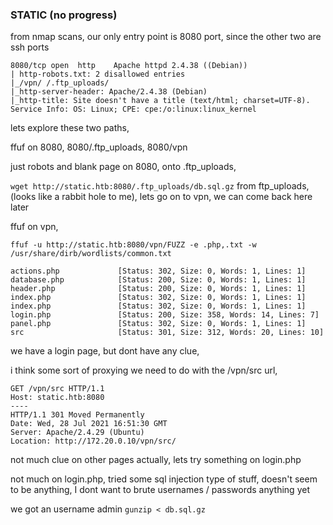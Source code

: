 ### STATIC (no progress)

from nmap scans, our only entry point is 8080 port, since the other two are ssh ports

```
8080/tcp open  http    Apache httpd 2.4.38 ((Debian))
| http-robots.txt: 2 disallowed entries 
|_/vpn/ /.ftp_uploads/
|_http-server-header: Apache/2.4.38 (Debian)
|_http-title: Site doesn't have a title (text/html; charset=UTF-8).
Service Info: OS: Linux; CPE: cpe:/o:linux:linux_kernel
```

lets explore these two paths,

ffuf on 8080, 8080/.ftp_uploads, 8080/vpn

just robots and blank page on 8080, onto .ftp_uploads,

`wget http://static.htb:8080/.ftp_uploads/db.sql.gz` from ftp_uploads, (looks like a rabbit hole to me), lets go on to vpn, we can come back here later

ffuf on vpn,

`ffuf -u http://static.htb:8080/vpn/FUZZ -e .php,.txt -w /usr/share/dirb/wordlists/common.txt`

```
actions.php             [Status: 302, Size: 0, Words: 1, Lines: 1]
database.php            [Status: 200, Size: 0, Words: 1, Lines: 1]
header.php              [Status: 200, Size: 0, Words: 1, Lines: 1]
index.php               [Status: 302, Size: 0, Words: 1, Lines: 1]
index.php               [Status: 302, Size: 0, Words: 1, Lines: 1]
login.php               [Status: 200, Size: 358, Words: 14, Lines: 7]
panel.php               [Status: 302, Size: 0, Words: 1, Lines: 1]
src                     [Status: 301, Size: 312, Words: 20, Lines: 10]
```

we have a login page, but dont have any clue, 

i think some sort of proxying we need to do with the /vpn/src url,

```
GET /vpn/src HTTP/1.1
Host: static.htb:8080
----
HTTP/1.1 301 Moved Permanently
Date: Wed, 28 Jul 2021 16:51:30 GMT
Server: Apache/2.4.29 (Ubuntu)
Location: http://172.20.0.10/vpn/src/
```

not much clue on other pages actually, lets try something on login.php

not much on login.php, tried some sql injection type of stuff, doesn't seem to be anything, I dont want to brute usernames / passwords anything yet

we got an username admin `gunzip < db.sql.gz`
